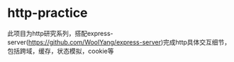 # http-practice

此项目为http研究系列，搭配express-server(https://github.com/WoolYang/express-server)完成http具体交互细节，包括跨域，缓存，状态模拟，cookie等
